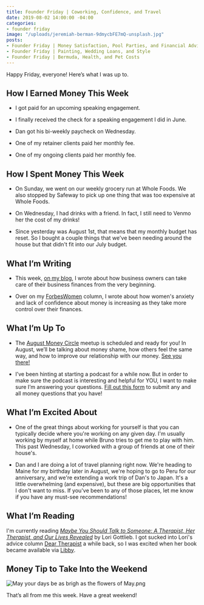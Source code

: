 ```yaml
---
title: Founder Friday | Coworking, Confidence, and Travel
date: 2019-08-02 14:00:00 -04:00
categories:
- founder friday
image: "/uploads/jeremiah-berman-9dmycbFE7mQ-unsplash.jpg"
posts:
- Founder Friday | Money Satisfaction, Pool Parties, and Financial Advice
- Founder Friday | Painting, Wedding Loans, and Style
- Founder Friday | Bermuda, Health, and Pet Costs
---
```


Happy Friday, everyone! Here’s what I was up to.

## How I Earned Money This Week

* I got paid for an upcoming speaking engagement.

* I finally received the check for a speaking engagement I did in June.

* Dan got his bi-weekly paycheck on Wednesday.

* One of my retainer clients paid her monthly fee.

* One of my ongoing clients paid her monthly fee.

## **How I Spent Money This Week**

* On Sunday, we went on our weekly grocery run at Whole Foods. We also stopped by Safeway to pick up one thing that was too expensive at Whole Foods. 

* On Wednesday,  I had drinks with a friend. In fact, I still need to Venmo her the cost of my drinks!

* Since yesterday was August 1st, that means that my monthly budget has reset. So I bought a couple things that we've been needing around the house but that didn't fit into our July budget.

## **What I’m Writing**

* This week, [on my blog](https://www.maggiegermano.com/blog/how-to-manage-your-business-finances-as-an-entrepreneur/), I wrote about how business owners can take care of their business finances from the very beginning.

* Over on my [ForbesWomen](https://www.forbes.com/sites/maggiegermano/2019/07/29/how-women-can-improve-their-financial-optimism-despite-growing-anxieties/) column, I wrote about how women's anxiety and lack of confidence about money is increasing as they take more control over their finances. 

## **What I’m Up To**

* The [August Money Circle](https://www.eventbrite.com/e/money-circle-dealing-with-money-shame-tickets-66476917249) meetup is scheduled and ready for you! In August, we’ll be talking about money shame, how others feel the same way, and how to improve our relationship with our money. [See you there!](https://www.eventbrite.com/e/money-circle-dealing-with-money-shame-tickets-66476917249)

* I’ve been hinting at starting a podcast for a while now. But in order to make sure the podcast is interesting and helpful for YOU, I want to make sure I’m answering your questions. [Fill out this form](https://docs.google.com/forms/d/e/1FAIpQLSf75z5itnYO-XOLStoqY5FXwuf8YI37ye5OD21Wv7tBGAqIVQ/viewform?usp=sf_link) to submit any and all money questions that you have!

## **What I’m Excited About**

* One of the great things about working for yourself is that you can typically decide where you're working on any given day. I'm usually working by myself at home while Bruno tries to get me to play with him. This past Wednesday, I coworked with a group of friends at one of their house's. 

* Dan and I are doing a lot of travel planning right now. We're heading to Maine for my birthday later in August, we're hoping to go to Peru for our anniversary, and we're extending a work trip of Dan's to Japan. It's a little overwhelming (and expensive), but these are big opportunities that I don't want to miss. If you've been to any of those places, let me know if you have any must-see recommendations!

## **What I’m Reading**

I'm currently reading *[Maybe You Should Talk to Someone: A Therapist, Her Therapist, and Our Lives Revealed](https://www.goodreads.com/book/show/37570546-maybe-you-should-talk-to-someone)* by Lori Gottlieb. I got sucked into Lori's advice column [Dear Therapist](https://www.theatlantic.com/category/dear-therapist/) a while back, so I was excited when her book became available via [Libby](https://meet.libbyapp.com/). 

## **Money Tip to Take Into the Weekend**

![May your days be as brigh as the flowers of May.png](/uploads/May%20your%20days%20be%20as%20brigh%20as%20the%20flowers%20of%20May.png)

That’s all from me this week. Have a great weekend!